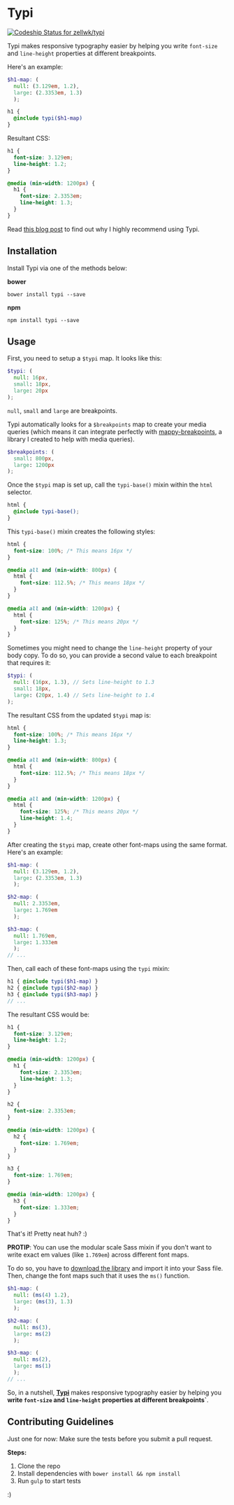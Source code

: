 # Typi 

[ ![Codeship Status for zellwk/typi](https://codeship.com/projects/4d0e1e40-9b6c-0133-8b7e-7a41677d4861/status?branch=master)](https://codeship.com/projects/126777)

Typi makes responsive typography easier by helping you write `font-size` and `line-height` properties at different breakpoints. 

Here's an example: 

```scss
$h1-map: (
  null: (3.129em, 1.2),
  large: (2.3353em, 1.3)
  );

h1 {
  @include typi($h1-map)
}
```

Resultant CSS: 

```css
h1 {
  font-size: 3.129em;
  line-height: 1.2;
}

@media (min-width: 1200px) {
  h1 {
    font-size: 2.3353em;
    line-height: 1.3;
  }
}
```

Read [this blog post](http://www.zell-weekeat.com/responsive-typography) to find out why I highly recommend using Typi.

## Installation 

Install Typi via one of the methods below:

**bower**

```
bower install typi --save
```

**npm**
```
npm install typi --save
```

## Usage 

First, you need to setup a `$typi` map. It looks like this:

```scss
$typi: (
  null: 16px,
  small: 18px,
  large: 20px
);
```

`null`, `small` and `large` are breakpoints.

Typi automatically looks for a `$breakpoints` map to create your media queries (which means it can integrate perfectly with [mappy-breakpoints](https://github.com/zellwk/mappy-breakpoints), a library I created to help with media queries).

```scss
$breakpoints: (
  small: 800px,
  large: 1200px
);
```

Once the `$typi` map is set up, call the `typi-base()` mixin within the `html` selector.

```scss
html {
  @include typi-base();  
}
```

This `typi-base()` mixin creates the following styles: 

```css
html {
  font-size: 100%; /* This means 16px */
}

@media all and (min-width: 800px) {
  html {
    font-size: 112.5%; /* This means 18px */
  }
}

@media all and (min-width: 1200px) {
  html {
    font-size: 125%; /* This means 20px */
  }
}
```

Sometimes you might need to change the `line-height` property of your body copy. To do so, you can provide a second value to each breakpoint that requires it:

```scss
$typi: (
  null: (16px, 1.3), // Sets line-height to 1.3
  small: 18px,
  large: (20px, 1.4) // Sets line-height to 1.4
);
```

The resultant CSS from the updated `$typi` map is:

```css
html {
  font-size: 100%; /* This means 16px */
  line-height: 1.3;
}

@media all and (min-width: 800px) {
  html {
    font-size: 112.5%; /* This means 18px */
  }
}

@media all and (min-width: 1200px) {
  html {
    font-size: 125%; /* This means 20px */
    line-height: 1.4;
  }
}
```

After creating the `$typi` map, create other font-maps using the same format. Here's an example:

```scss
$h1-map: (
  null: (3.129em, 1.2),
  large: (2.3353em, 1.3)
  );

$h2-map: (
  null: 2.3353em,
  large: 1.769em
  );

$h3-map: (
  null: 1.769em,
  large: 1.333em
  );
// ...
```

Then, call each of these font-maps using the `typi` mixin:

```scss
h1 { @include typi($h1-map) }
h2 { @include typi($h2-map) }
h3 { @include typi($h3-map) }
// ...
```

The resultant CSS would be:

```css
h1 {
  font-size: 3.129em;
  line-height: 1.2;
}

@media (min-width: 1200px) {
  h1 {
    font-size: 2.3353em;
    line-height: 1.3;
  }
}

h2 {
  font-size: 2.3353em;
}

@media (min-width: 1200px) {
  h2 {
    font-size: 1.769em;
  }
}

h3 {
  font-size: 1.769em;
}

@media (min-width: 1200px) {
  h3 {
    font-size: 1.333em;
  }
}
```

That's it! Pretty neat huh? :)

**PROTIP**: You can use the modular scale Sass mixin if you don't want to write exact em values (like `1.769em`) across different font maps.

To do so, you have to [download the library](https://github.com/modularscale/modularscale-sass) and import it into your Sass file. Then, change the font maps such that it uses the `ms()` function.

```scss
$h1-map: (
  null: (ms(4) 1.2),
  large: (ms(3), 1.3)
  );

$h2-map: (
  null: ms(3),
  large: ms(2)
  );

$h3-map: (
  null: ms(2),
  large: ms(1)
  );
// ...
```

So, in a nutshell, **[Typi](https://github.com/zellwk/typi)** makes responsive typography easier by helping you **write `font-size` and `line-height` properties at different breakpoints`**.

## Contributing Guidelines

Just one for now: Make sure the tests before you submit a pull request. 

**Steps:**

1. Clone the repo
2. Install dependencies with `bower install && npm install`
3. Run `gulp` to start tests

:)
